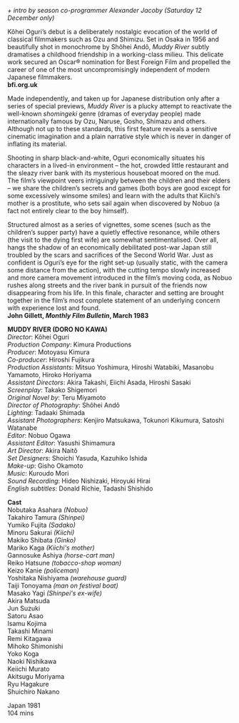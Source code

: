 

_+ intro by season co-programmer Alexander Jacoby (Saturday 12 December only)_

Kôhei Oguri’s debut is a deliberately nostalgic evocation of the world of classical filmmakers such as Ozu and Shimizu. Set in Osaka in 1956 and beautifully shot in monochrome by Shôhei Andô, _Muddy River_ subtly dramatises a childhood friendship in a working-class milieu. This delicate work secured an Oscar® nomination for Best Foreign Film and propelled the career of one of the most uncompromisingly independent of modern Japanese filmmakers.<br>
**bfi.org.uk**<br>

Made independently, and taken up for Japanese distribution only after a series of special previews, _Muddy River_ is a plucky attempt to reactivate the well-known _shomingeki_ genre (dramas of everyday people) made internationally famous by Ozu, Naruse, Gosho, Shimazu and others. Although not up to these standards, this first feature reveals a sensitive cinematic imagination and a plain narrative style which is never in danger of inflating its material.

Shooting in sharp black-and-white, Oguri economically situates his characters in a lived-in environment – the hot, crowded little restaurant and the sleazy river bank with its mysterious houseboat moored on the mud. The film’s viewpoint veers intriguingly between the children and their elders – we share the children’s secrets and games (both boys are good except for some excessively winsome smiles) and learn with the adults that Kiichi’s mother is a prostitute, who sets sail again when discovered by Nobuo (a fact not entirely clear to the boy himself).

Structured almost as a series of vignettes, some scenes (such as the children’s supper party) have a quietly effective resonance, while others (the visit to the dying first wife) are somewhat sentimentalised. Over all, hangs the shadow of an economically debilitated post-war Japan still troubled by the scars and sacrifices of the Second World War. Just as confident is Oguri’s eye for the right set-up (usually static, with the camera some distance from the action), with the cutting tempo slowly increased and more camera movement introduced in the film’s moving coda, as Nobuo rushes along streets and the river bank in pursuit of the friends now disappearing from his life. In this finale, character and setting are brought together in the film’s most complete statement of an underlying concern with experience lost and found.<br>
**John Gillett, _Monthly Film Bulletin_, March 1983**<br>

**MUDDY RIVER (DORO NO KAWA)**<br>
_Director_: Kôhei Oguri  
_Production Company_: Kimura Productions  
_Producer_: Motoyasu Kimura  
_Co-producer_: Hiroshi Fujikura  
_Production Assistants_: Mitsuo Yoshimura, Hiroshi Watabiki, Masanobu Yamamoto, Hiroko Horiyama  
_Assistant Directors_: Akira Takashi, Eiichi Asada, Hiroshi Sasaki  
_Screenplay_: Takako Shigemori  
_Original Novel by_: Teru Miyamoto  
_Director of Photography_: Shôhei Andô  
_Lighting_: Tadaaki Shimada  
_Assistant Photographers_: Kenjiro Matsukawa, Tokunori Kikumura, Satoshi Watanabe  
_Editor_: Nobuo Ogawa  
_Assistant Editor_: Yasushi Shimamura  
_Art Director_: Akira Naitô  
_Set Designers_: Shoichi Yasuda, Kazuhiko Ishida  
_Make-up_: Gisho Okamoto  
_Music_: Kuroudo Mori  
_Sound Recording_: Hideo Nishizaki, Hiroyuki Hirai  
_English subtitles_: Donald Richie,  Tadashi Shishido<br>

**Cast**<br>
Nobutaka Asahara _(Nobuo)_  
Takahiro Tamura _(Shinpei)_  
Yumiko Fujita _(Sadako)_  
Minoru Sakurai _(Kiichi)_  
Makiko Shibata _(Ginko)_  
Mariko Kaga _(Kiichi's mother)_  
Gannosuke Ashiya _(horse-cart man)_  
Reiko Hatsune _(tobacco-shop woman)_  
Keizo Kanie _(policeman)_  
Yoshitaka Nishiyama _(warehouse guard)_  
Taiji Tonoyama _(man on festival boat)_  
Masako Yagi _(Shinpei's ex-wife)_  
Akira Matsuda  
Jun Suzuki  
Satoru Asao  
Isamu Kojima  
Takashi Minami  
Remi Kitagawa  
Mihoko Shimonishi  
Yoko Koga  
Naoki Nishikawa  
Keiichi Murato  
Akitsugu Moriyama  
Ryu Hagakure  
Shuichiro Nakano<br>

Japan 1981<br>
104 mins<br>
<!--stackedit_data:
eyJoaXN0b3J5IjpbOTYyOTgyMzk1XX0=
-->